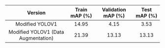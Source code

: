 |Version                            | Train mAP (%)| Validation mAP (%)| Test mAP (%)|
|:---:                              |:---:         |:---:              |:---:        |
|Modified YOLOV1                    |14.95         |4.15               |3.53         |
|Modified YOLOV1 (Data Augmentation)|21.39         |13.13              |13.13        |
